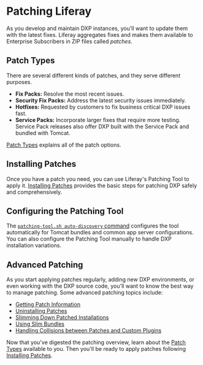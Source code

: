# Patching Liferay

As you develop and maintain DXP instances, you'll want to update them with the latest fixes. Liferay aggregates fixes and makes them available to Enterprise Subscribers in ZIP files called _patches_.

## Patch Types

There are several different kinds of patches, and they serve different purposes.

-   **Fix Packs:** Resolve the most recent issues.
-   **Security Fix Packs:** Address the latest security issues immediately.
-   **Hotfixes:** Requested by customers to fix business critical DXP issues fast.
-   **Service Packs:** Incorporate larger fixes that require more testing. Service Pack releases also offer DXP built with the Service Pack and bundled with Tomcat.

[Patch Types](./understanding-patch-types) explains all of the patch options.

## Installing Patches

Once you have a patch you need, you can use Liferay's Patching Tool to apply it. [Installing Patches](./installing-patches.md) provides the basic steps for patching DXP safely and comprehensively.

## Configuring the Patching Tool

The [`patching-tool.sh auto-discovery` command](./configuring-the-patching-tool.md) configures the tool automatically for Tomcat bundles and common app server configurations. You can also configure the Patching Tool manually to handle DXP installation variations.

## Advanced Patching

As you start applying patches regularly, adding new DXP environments, or even working with the DXP source code, you'll want to know the best way to manage patching. Some advanced patching topics include:

-   [Getting Patch Information](./getting-patch-information.md)
-   [Uninstalling Patches](./uninstalling-patches.md)
-   [Slimming Down Patched Installations](./advanced-patching/slimming-down-patched-installations.md)
-   [Using Slim Bundles](./advanced-patching/using-slim-bundles.md)
-   [Handling Collisions between Patches and Custom Plugins](./advanced-patching/custom-code-and-patch-compatibility.md)

Now that you've digested the patching overview, learn about the [Patch Types](./understanding-patch-types.md) available to you. Then you'll be ready to apply patches following [Installing Patches](./installing-patches.md).
